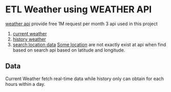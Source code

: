 # ETL Weather using WEATHER API
<a href="www.weatherapi.com">weather api</a> provide free 1M request per month
3 api used in this project
1. <a href="https://www.weatherapi.com/docs/#apis-realtime">current weather</a>
2. <a href="https://www.weatherapi.com/docs/#apis-history">history weather</a>
3. <a href="https://www.weatherapi.com/docs/#apis-search">search location data</a>
<a href="/master-data/master_location.json">Some location</a> are not exactly exist at api when find based on search api based on latitude and longitude.
## Data
Current Weather fetch real-time data while history only can obtain for each hours within a day.
